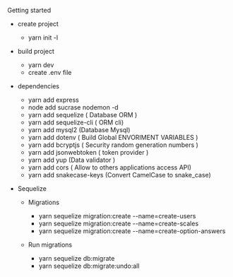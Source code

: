 Getting started 

* create project
    * yarn init -l 


* build project
    * yarn dev
    * create .env file

* dependencies
    * yarn  add express
    * node add sucrase nodemon -d
    * yarn add sequelize ( Database ORM )
    * yarn add sequelize-cli ( ORM cli)
    * yarn add mysql2 (Database Mysql)
    * yarn add dotenv ( Build Global ENVORIMENT VARIABLES )
    * yarn add bcryptjs ( Security random generation numbers )
    * yarn add jsonwebtoken ( token provider )
    * yarn add yup (Data validator )
    * yarn add cors ( Allow to others applications access API) 
    * yarn add snakecase-keys (Convert CamelCase to snake_case) 


* Sequelize
    * Migrations
        * yarn sequelize migration:create --name=create-users
        * yarn sequelize migration:create --name=create-scales
        * yarn sequelize migration:create --name=create-option-answers
    
    * Run migrations
        * yarn sequelize db:migrate
        * yarn sequelize db:migrate:undo:all
